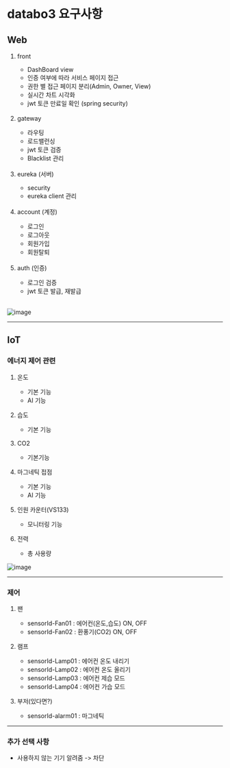 # databo3 요구사항

## Web
<ol>
  <li> front </li>
    <ul>
      <li>DashBoard view</li>
      <li>인증 여부에 따라 서비스 페이지 접근</li>
      <li>권한 별 접근 페이지 분리(Admin, Owner, View)</li>
      <li>실시간 차트 시각화</li>
      <li>jwt 토큰 만료일 확인 (spring security)</li>
    </ul>
  <br>
  
  <li>gateway</li>
    <ul>
      <li>라우팅</li>
      <li>로드밸런싱</li>
      <li>jwt 토큰 검증</li>
      <li>Blacklist 관리</li>
    </ul>
  <br>
  
  <li>eureka (서버)</li>
    <ul>
      <li>security</li>
      <li>eureka client 관리</li>
    </ul>
  <br>
  
  <li> account (계정) </li>
    <ul>
      <li> 로그인 </li>
      <li> 로그아웃 </li>
      <li> 회원가입 </li>
      <li> 회원탈퇴 </li>
    </ul>
  <br>
  
  <li>auth (인증)</li>
   <ul>
     <li>로그인 검증</li>
     <li>jwt 토큰 발급, 재발급</li>
   </ul>
   <br>
   
</ol>

![image](https://github.com/nhnacademy-aiot1-team3/.github/assets/55538952/5117ab86-0ade-45c5-aa41-85eea4959b38)

--- 

## IoT

### 에너지 제어 관련
1. 온도
    - 기본 기능
    - AI 기능
      
3. 습도
    - 기본 기능
      
4. CO2
    - 기본기능
      
5. 마그네틱 접점
    - 기본 기능
    - AI 기능
      
6. 인원 카운터(VS133)
    - 모니터링 기능
    
5. 전력
    - 총 사용량

![image](https://github.com/nhnacademy-aiot1-team3/.github/assets/55538952/f6423b97-5fc0-4c73-9a1d-829e05433496)

---

### 제어
 1. 팬
    - sensorId-Fan01 : 에어컨(온도,습도) ON, OFF
    - sensorId-Fan02 : 환풍기(CO2) ON, OFF
      
 2. 램프
    - sensorId-Lamp01 : 에어컨 온도 내리기
    - sensorId-Lamp02 : 에어컨 온도 올리기
    - sensorId-Lamp03 : 에어컨 제습 모드
    - sensorId-Lamp04 : 에어컨 가습 모드

  3. 부저(있다면?)
     <br>
     - sensorId-alarm01 : 마그네틱
     
---

### 추가 선택 사항
   - 사용하지 않는 기기 알려줌 -> 차단
